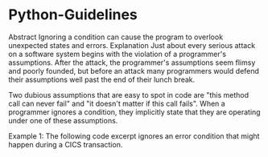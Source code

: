 # Python-Guidelines
Abstract
Ignoring a condition can cause the program to overlook unexpected states and errors.
Explanation
Just about every serious attack on a software system begins with the violation of a programmer's assumptions. After the attack, the programmer's assumptions seem flimsy and poorly founded, but before an attack many programmers would defend their assumptions well past the end of their lunch break.

Two dubious assumptions that are easy to spot in code are "this method call can never fail" and "it doesn't matter if this call fails". When a programmer ignores a condition, they implicitly state that they are operating under one of these assumptions.

Example 1: The following code excerpt ignores an error condition that might happen during a CICS transaction.

